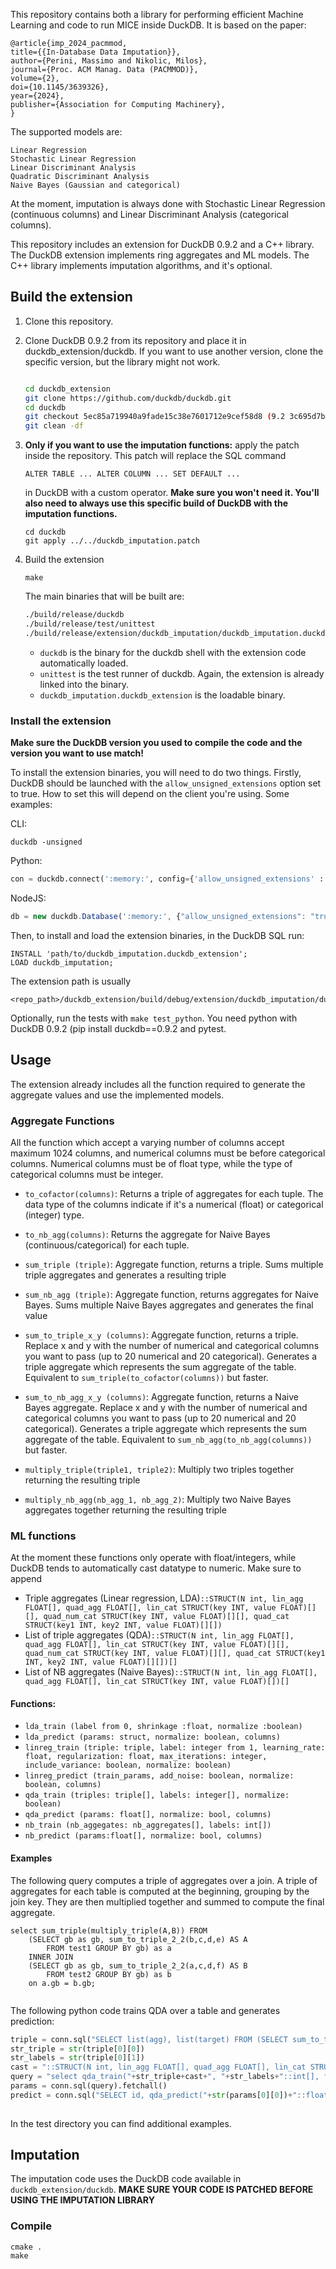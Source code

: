 This repository contains both a library for performing efficient Machine Learning and code to run MICE inside DuckDB. It is based on the paper:

```
@article{imp_2024_pacmmod,
title={{In-Database Data Imputation}},
author={Perini, Massimo and Nikolic, Milos},
journal={Proc. ACM Manag. Data (PACMMOD)},
volume={2},
doi={10.1145/3639326},
year={2024},
publisher={Association for Computing Machinery},
} 

```

The supported models are:

```
Linear Regression
Stochastic Linear Regression
Linear Discriminant Analysis
Quadratic Discriminant Analysis
Naive Bayes (Gaussian and categorical)
```

At the moment, imputation is always done with Stochastic Linear Regression (continuous columns) and Linear Discriminant Analysis (categorical columns).

This repository includes an extension for DuckDB 0.9.2 and a C++ library. The DuckDB extension implements ring aggregates and ML models. The C++ library implements imputation algorithms, and it's optional.


## Build the extension 


1. Clone this repository.
2. Clone DuckDB 0.9.2 from its repository and place it in duckdb_extension/duckdb. If you want to use another version, clone the specific version, but the library might not work.

	```sh
	
	cd duckdb_extension
	git clone https://github.com/duckdb/duckdb.git
	cd duckdb
	git checkout 5ec85a719940a9fade15c38e7601712e9cef58d8 (9.2 3c695d7ba94d95d9facee48d395f46ed0bd72b46)
	git clean -df
	
	```

3. **Only if you want to use the imputation functions:** apply the patch inside the repository.
This patch will replace the SQL command


	```
	ALTER TABLE ... ALTER COLUMN ... SET DEFAULT ...
	```
	in DuckDB with a custom operator. **Make sure you won't need it. You'll also need to always use this specific build of DuckDB with the imputation functions.**

	```
	cd duckdb
	git apply ../../duckdb_imputation.patch
	```
	
4. Build the extension

	```
	make
	```
		
	The main binaries that will be built are:
	
	```sh
	./build/release/duckdb
	./build/release/test/unittest
	./build/release/extension/duckdb_imputation/duckdb_imputation.duckdb_extension
	```

	- `duckdb` is the binary for the duckdb shell with the extension code automatically loaded.
	- `unittest` is the test runner of duckdb. Again, the extension is already linked into the binary.
	- `duckdb_imputation.duckdb_extension` is the loadable binary.

### Install the extension

**Make sure the DuckDB version you used to compile the code and the version you want to use match!**

To install the extension binaries, you will need to do two things. Firstly, DuckDB should be launched with the
`allow_unsigned_extensions` option set to true. How to set this will depend on the client you're using. Some examples:

CLI:

```shell
duckdb -unsigned
```

Python:

```python
con = duckdb.connect(':memory:', config={'allow_unsigned_extensions' : 'true'})
```

NodeJS:

```js
db = new duckdb.Database(':memory:', {"allow_unsigned_extensions": "true"});
```

Then, to install and load the extension binaries, in the DuckDB SQL run:

```
INSTALL 'path/to/duckdb_imputation.duckdb_extension';
LOAD duckdb_imputation;
```

The extension path is usually 

```
<repo_path>/duckdb_extension/build/debug/extension/duckdb_imputation/duckdb_imputation.duckdb_extension
```

Optionally, run the tests with `make test_python`. You need python with DuckDB 0.9.2 (pip install duckdb==0.9.2 and pytest.


## Usage

The extension already includes all the function required to generate the aggregate values and use the implemented models.

### Aggregate Functions

All the function which accept a varying number of columns accept maximum 1024 columns, and numerical columns must be before categorical columns. Numerical columns must be of float type, while the type of categorical columns must be integer.

* `to_cofactor(columns)`: Returns a triple of aggregates for each tuple. The data type of the columns indicate if it's a numerical (float) or categorical (integer) type.
* `to_nb_agg(columns)`: Returns the aggregate for Naive Bayes (continuous/categorical) for each tuple.


* `sum_triple (triple)`: Aggregate function, returns a triple. Sums multiple triple aggregates and generates a resulting triple
* `sum_nb_agg (triple)`: Aggregate function, returns aggregates for Naive Bayes. Sums multiple Naive Bayes aggregates and generates the final value


* `sum_to_triple_x_y (columns)`: Aggregate function, returns a triple. Replace x and y with the number of numerical and categorical columns you want to pass (up to 20 numerical and 20 categorical). Generates a triple aggregate which represents the sum aggregate of the table. Equivalent to `sum_triple(to_cofactor(columns))` but faster.
* `sum_to_nb_agg_x_y (columns)`: Aggregate function, returns a Naive Bayes aggregate. Replace x and y with the number of numerical and categorical columns you want to pass (up to 20 numerical and 20 categorical). Generates a triple aggregate which represents the sum aggregate of the table. Equivalent to `sum_nb_agg(to_nb_agg(columns))` but faster.


* `multiply_triple(triple1, triple2)`: Multiply two triples together returning the resulting triple
* `multiply_nb_agg(nb_agg_1, nb_agg_2)`: Multiply two Naive Bayes aggregates together returning the resulting triple

### ML functions

At the moment these functions only operate with float/integers, while DuckDB tends to automatically cast datatype to numeric. Make sure to append 
* Triple aggregates (Linear regression, LDA)`::STRUCT(N int, lin_agg FLOAT[], quad_agg FLOAT[], lin_cat STRUCT(key INT, value FLOAT)[][], quad_num_cat STRUCT(key INT, value FLOAT)[][], quad_cat STRUCT(key1 INT, key2 INT, value FLOAT)[][])`
* List of triple aggregates (QDA)`::STRUCT(N int, lin_agg FLOAT[], quad_agg FLOAT[], lin_cat STRUCT(key INT, value FLOAT)[][], quad_num_cat STRUCT(key INT, value FLOAT)[][], quad_cat STRUCT(key1 INT, key2 INT, value FLOAT)[][])[]`
* List of NB aggregates (Naive Bayes)`::STRUCT(N int, lin_agg FLOAT[], quad_agg FLOAT[], lin_cat STRUCT(key INT, value FLOAT)[])[]`

#### Functions:

* `lda_train (label from 0, shrinkage :float, normalize :boolean)`
* `lda_predict (params: struct, normalize: boolean, columns)`
* `linreg_train (triple: triple, label: integer from 1, learning_rate: float, regularization: float, max_iterations: integer, include_variance: boolean, normalize: boolean)`
* `linreg_predict (train_params, add_noise: boolean, normalize: boolean, columns)`
* `qda_train (triples: triple[], labels: integer[], normalize: boolean)`
* `qda_predict (params: float[], normalize: bool, columns)`
* `nb_train (nb_aggegates: nb_aggregates[], labels: int[])`
* `nb_predict (params:float[], normalize: bool, columns)`

#### Examples

The following query computes a triple of aggregates over a join. A triple of aggregates for each table is computed at the beginning, grouping by the join key. They are then multiplied together and summed to compute the final aggregate.

```
select sum_triple(multiply_triple(A,B)) FROM 
	(SELECT gb as gb, sum_to_triple_2_2(b,c,d,e) AS A 
		FROM test1 GROUP BY gb) as a 
	INNER JOIN 
	(SELECT gb as gb, sum_to_triple_2_2(a,c,d,f) AS B 
		FROM test2 GROUP BY gb) as b 
	on a.gb = b.gb;
	
```

The following python code trains QDA over a table and generates prediction:

```python
triple = conn.sql("SELECT list(agg), list(target) FROM (SELECT sum_to_triple_4_0(s_length, s_width, p_length, p_width) as agg, target from iris_train group by target);").fetchall()
str_triple = str(triple[0][0])
str_labels = str(triple[0][1])
cast = "::STRUCT(N int, lin_agg FLOAT[], quad_agg FLOAT[], lin_cat STRUCT(key INT, value FLOAT)[][], quad_num_cat STRUCT(key INT, value FLOAT)[][], quad_cat STRUCT(key1 INT, key2 INT, value FLOAT)[][])[]"
query = "select qda_train("+str_triple+cast+", "+str_labels+"::int[], false)"
params = conn.sql(query).fetchall()
predict = conn.sql("SELECT id, qda_predict("+str(params[0][0])+"::float[], false, s_length, s_width, p_length, p_width) as pred from iris_test").df()
	
```

In the test directory you can find additional examples.

## Imputation

The imputation code uses the DuckDB code available in `duckdb_extension/duckdb`. **MAKE SURE YOUR CODE IS PATCHED BEFORE USING THE IMPUTATION LIBRARY**

### Compile 
```
cmake .
make
```